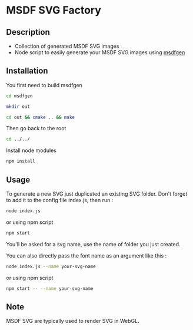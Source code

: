 # MSDF SVG Factory

## Description

- Collection of generated MSDF SVG images 
- Node script to easily generate your MSDF SVG images using [msdfgen](https://github.com/Chlumsky/msdfgen)

## Installation

You first need to build msdfgen

```bash
cd msdfgen
```

```bash
mkdir out
```

```bash
cd out && cmake .. && make
```

Then go back to the root

```bash
cd ../../
```

Install node modules

```bash
npm install
```

## Usage

To generate a new SVG just duplicated an existing SVG folder. Don't forget to add it to the config file index.js, then run :

```bash
node index.js
```

or using npm script

```bash
npm start
```

You'll be asked for a svg name, use the name of folder you just created.

You can also directly pass the font name as an argument like this :

```bash
node index.js --name your-svg-name
```

or using npm script

```bash
npm start -- --name your-svg-name
```

## Note

MSDF SVG are typically used to render SVG in WebGL.
